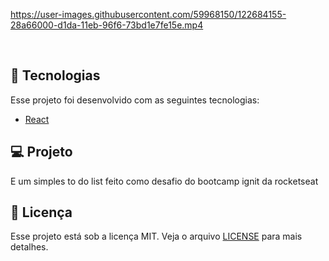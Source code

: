 

https://user-images.githubusercontent.com/59968150/122684155-28a66000-d1da-11eb-96f6-73bd1e7fe15e.mp4



<br>

## 🚀 Tecnologias

Esse projeto foi desenvolvido com as seguintes tecnologias:

- [React](https://reactjs.org)

## 💻 Projeto

E um simples to do list feito como desafio do bootcamp ignit da rocketseat

## :memo: Licença

Esse projeto está sob a licença MIT. Veja o arquivo [LICENSE](LICENSE.md) para mais detalhes.
